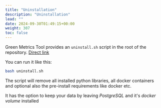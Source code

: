 ```yaml
---
title: "Uninstallation"
description: "Uninstallation"
lead: ""
date: 2024-09-30T01:49:15+00:00
weight: 307
toc: false
---
```


Green Metrics Tool provides an `uninstall.sh` script in the root of the repository. [Direct link](https://github.com/green-coding-solutions/green-metrics-tool/blob/main/uninstall.sh)

You can run it like this:

```bash
bash uninstall.sh
```

The script will remove all installed python libraries, all docker containers and optional 
also the pre-install requirements like docker etc.

It has the option to keep your data by leaving *PostgreSQL* and it's *docker volume* installed